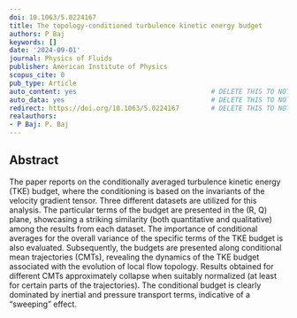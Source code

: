 ```yaml
---
doi: 10.1063/5.0224167
title: The topology-conditioned turbulence kinetic energy budget
authors: P Baj
keywords: []
date: '2024-09-01'
journal: Physics of Fluids
publisher: American Institute of Physics
scopus_cite: 0
pub_type: Article
auto_content: yes                                  # DELETE THIS TO NOT AUTO GENERATE CONTENT
auto_data: yes                                     # DELETE THIS TO NOT AUTO GENERATE METADATA
redirect: https://doi.org/10.1063/5.0224167        # DELETE THIS TO NOT REDIRECT
realauthors:
- P Baj: P. Baj
---
```



## Abstract
The paper reports on the conditionally averaged turbulence kinetic energy (TKE) budget, where the conditioning is based on the invariants of the velocity gradient tensor. Three different datasets are utilized for this analysis. The particular terms of the budget are presented in the (R, Q) plane, showcasing a striking similarity (both quantitative and qualitative) among the results from each dataset. The importance of conditional averages for the overall variance of the specific terms of the TKE budget is also evaluated. Subsequently, the budgets are presented along conditional mean trajectories (CMTs), revealing the dynamics of the TKE budget associated with the evolution of local flow topology. Results obtained for different CMTs approximately collapse when suitably normalized (at least for certain parts of the trajectories). The conditional budget is clearly dominated by inertial and pressure transport terms, indicative of a “sweeping” effect.
